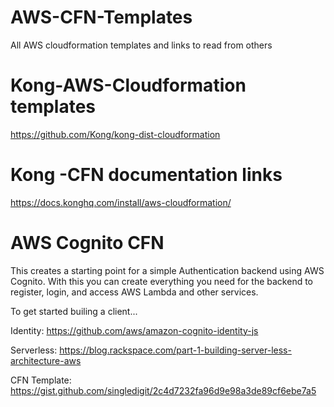 # AWS-CFN-Templates
All AWS cloudformation templates and links to read from others

# Kong-AWS-Cloudformation templates
https://github.com/Kong/kong-dist-cloudformation

# Kong -CFN documentation links
https://docs.konghq.com/install/aws-cloudformation/

# AWS Cognito CFN
This creates a starting point for a simple Authentication backend using AWS Cognito. With this you can create everything you need for the backend to register, login, and access AWS Lambda and other services.

To get started builing a client...

Identity: https://github.com/aws/amazon-cognito-identity-js

Serverless: https://blog.rackspace.com/part-1-building-server-less-architecture-aws

CFN Template: https://gist.github.com/singledigit/2c4d7232fa96d9e98a3de89cf6ebe7a5

